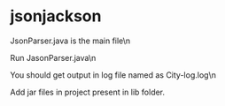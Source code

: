 # jsonjackson

JsonParser.java is the main file\n

Run JasonParser.java\n

You should get output in log file named as City-log.log\n

Add jar files in project present in lib folder.

